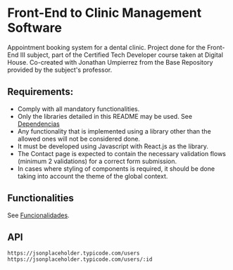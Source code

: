 # Front-End to Clinic Management Software

Appointment booking system for a dental clinic. Project done for the Front-End III subject, part of the Certified Tech Developer course taken at Digital House.
Co-created with Jonathan Umpierrez from the Base Repository provided by the subject's professor.

## Requirements: 
- Comply with all mandatory functionalities.
- Only the libraries detailed in this README may be used. See [Dependencias](docs/desarrollo.md#dependencias)
- Any functionality that is implemented using a library other than the allowed ones will not be considered done.
- It must be developed using Javascript with React.js as the library.
- The Contact page is expected to contain the necessary validation flows (minimum 2 validations) for a correct form submission.
- In cases where styling of components is required, it should be done taking into account the theme of the global context.

## Functionalities

See [Funcionalidades](docs/funcionalidades.md).

## API

`https://jsonplaceholder.typicode.com/users`
`https://jsonplaceholder.typicode.com/users/:id`
